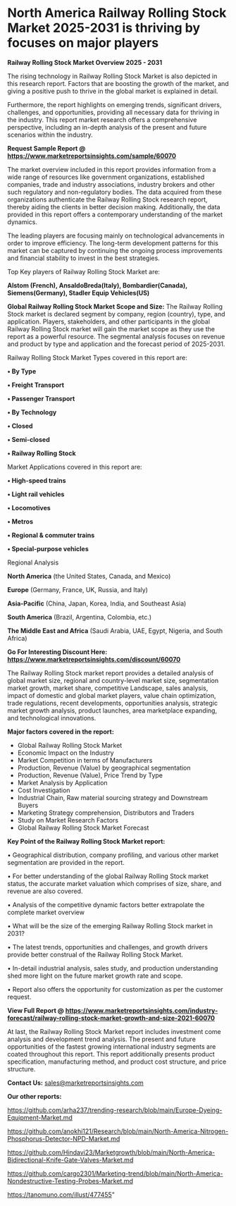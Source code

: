 # North America Railway Rolling Stock Market 2025-2031 is thriving by focuses on major players

<Strong> Railway Rolling Stock Market Overview 2025 - 2031</strong>

The rising technology in Railway Rolling Stock Market is also depicted in this research report. Factors that are boosting the growth of the market, and giving a positive push to thrive in the global market is explained in detail.

Furthermore, the report highlights on emerging trends, significant drivers, challenges, and opportunities, providing all necessary data for thriving in the industry. This report market research offers a comprehensive perspective, including an in-depth analysis of the present and future scenarios within the industry.

<strong>Request Sample Report @ <a href=https://www.marketreportsinsights.com/sample/60070>https://www.marketreportsinsights.com/sample/60070</a></strong>

The market overview included in this report provides information from a wide range of resources like government organizations, established companies, trade and industry associations, industry brokers and other such regulatory and non-regulatory bodies. The data acquired from these organizations authenticate the Railway Rolling Stock research report, thereby aiding the clients in better decision making. Additionally, the data provided in this report offers a contemporary understanding of the market dynamics.

The leading players are focusing mainly on technological advancements in order to improve efficiency. The long-term development patterns for this market can be captured by continuing the ongoing process improvements and financial stability to invest in the best strategies.

Top Key players of Railway Rolling Stock Market are:

<strong>Alstom (French), AnsaldoBreda(Italy), Bombardier(Canada), Siemens(Germany), Stadler Equip Vehicles(US)</strong>

<strong><b>Global Railway Rolling Stock Market Scope and Size:</b></strong>
The Railway Rolling Stock market is declared segment by company, region (country), type, and application. Players, stakeholders, and other participants in the global Railway Rolling Stock market will gain the market scope as they use the report as a powerful resource. The segmental analysis focuses on revenue and product by type and application and the forecast period of 2025-2031.

Railway Rolling Stock Market Types covered in this report are:

<strong>• By Type

• Freight Transport

• Passenger Transport

• By Technology

• Closed

• Semi-closed

• Railway Rolling Stock</strong>

Market Applications covered in this report are:

<strong>• High-speed trains

• Light rail vehicles

• Locomotives

• Metros

• Regional & commuter trains

• Special-purpose vehicles</strong> 

Regional Analysis

<strong>North America</strong> (the United States, Canada, and Mexico)

<strong>Europe</strong> (Germany, France, UK, Russia, and Italy)

<strong>Asia-Pacific</strong> (China, Japan, Korea, India, and Southeast Asia)

<strong>South America</strong> (Brazil, Argentina, Colombia, etc.)

<strong>The Middle East and Africa</strong> (Saudi Arabia, UAE, Egypt, Nigeria, and South Africa)

<strong>Go For Interesting Discount Here: <a href=https://www.marketreportsinsights.com/discount/60070>https://www.marketreportsinsights.com/discount/60070</a></strong>

The Railway Rolling Stock market report provides a detailed analysis of global market size, regional and country-level market size, segmentation market growth, market share, competitive Landscape, sales analysis, impact of domestic and global market players, value chain optimization, trade regulations, recent developments, opportunities analysis, strategic market growth analysis, product launches, area marketplace expanding, and technological innovations.

<strong><b>Major factors covered in the report:</b></strong>
<ul>
  <li>Global Railway Rolling Stock Market </li>
  <li>Economic Impact on the Industry</li>
  <li>Market Competition in terms of Manufacturers</li>
  <li>Production, Revenue (Value) by geographical segmentation</li>
  <li>Production, Revenue (Value), Price Trend by Type</li>
  <li>Market Analysis by Application</li>
  <li>Cost Investigation</li>
  <li>Industrial Chain, Raw material sourcing strategy and Downstream Buyers</li>
  <li>Marketing Strategy comprehension, Distributors and Traders</li>
  <li>Study on Market Research Factors</li>
  <li>Global Railway Rolling Stock Market Forecast</li>
</ul>

<strong><b>Key Point of the Railway Rolling Stock Market report:</b></strong>

• Geographical distribution, company profiling, and various other market segmentation are provided in the report.

• For better understanding of the global Railway Rolling Stock market status, the accurate market valuation which comprises of size, share, and revenue are also covered.

• Analysis of the competitive dynamic factors better extrapolate the complete market overview

• What will be the size of the emerging Railway Rolling Stock market in 2031?

• The latest trends, opportunities and challenges, and growth drivers provide better construal of the Railway Rolling Stock Market.

• In-detail industrial analysis, sales study, and production understanding shed more light on the future market growth rate and scope.

• Report also offers the opportunity for customization as per the customer request.

<strong><b>View Full Report @ <a href=https://www.marketreportsinsights.com/industry-forecast/railway-rolling-stock-market-growth-and-size-2021-60070>https://www.marketreportsinsights.com/industry-forecast/railway-rolling-stock-market-growth-and-size-2021-60070</a></b></strong>


At last, the Railway Rolling Stock Market report includes investment come analysis and development trend analysis. The present and future opportunities of the fastest growing international industry segments are coated throughout this report. This report additionally presents product specification, manufacturing method, and product cost structure, and price structure.

<strong>Contact Us:</strong>
sales@marketreportsinsights.com

<strong>Our other reports:</strong>

<a href=https://github.com/arha237/trending-research/blob/main/Europe-Dyeing-Equipment-Market.md>https://github.com/arha237/trending-research/blob/main/Europe-Dyeing-Equipment-Market.md</a>

<a href=https://github.com/anokhi121/Research/blob/main/North-America-Nitrogen-Phosphorus-Detector-NPD-Market.md>https://github.com/anokhi121/Research/blob/main/North-America-Nitrogen-Phosphorus-Detector-NPD-Market.md</a>

<a href=https://github.com/Hindavi23/Marketgrowth/blob/main/North-America-Bidirectional-Knife-Gate-Valves-Market.md>https://github.com/Hindavi23/Marketgrowth/blob/main/North-America-Bidirectional-Knife-Gate-Valves-Market.md</a>

<a href=https://github.com/cargo2301/Marketing-trend/blob/main/North-America-Nondestructive-Testing-Probes-Market.md>https://github.com/cargo2301/Marketing-trend/blob/main/North-America-Nondestructive-Testing-Probes-Market.md</a>

<a href=https://tanomuno.com/illust/477455>https://tanomuno.com/illust/477455</a>"
